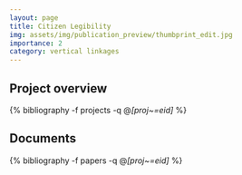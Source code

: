 ```yaml
---
layout: page
title: Citizen Legibility
img: assets/img/publication_preview/thumbprint_edit.jpg
importance: 2
category: vertical linkages
---
```


## Project overview

<div class="publications">

  {% bibliography -f projects -q @*[proj~=eid]* %}

</div>

## Documents

<div class="publications">

  {% bibliography -f papers -q @*[proj~=eid]* %}

</div>


